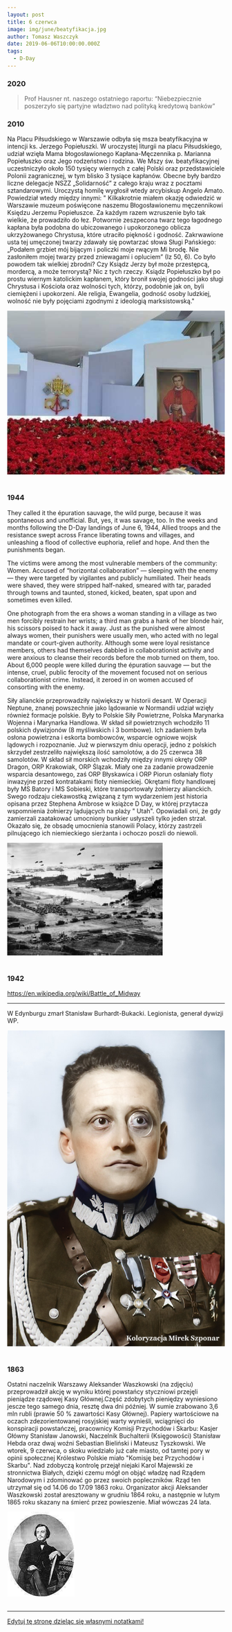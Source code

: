 ```yaml
---
layout: post
title: 6 czerwca
image: img/june/beatyfikacja.jpg
author: Tomasz Waszczyk
date: 2019-06-06T10:00:00.000Z
tags:
  - D-Day
---
```


### 2020

> Prof Hausner nt. naszego ostatniego raportu: “Niebezpiecznie poszerzyło się partyjne władztwo nad polityką kredytową banków”

### 2010

Na Placu Piłsudskiego w Warszawie odbyła się msza beatyfikacyjna w intencji ks. Jerzego Popiełuszki.
W uroczystej liturgii na placu Piłsudskiego, udział wzięła Mama błogosławionego Kapłana-Męczennika p. Marianna Popiełuszko oraz Jego rodzeństwo i rodzina. We Mszy św.
beatyfikacyjnej uczestniczyło około 150 tysięcy wiernych z całej Polski oraz przedstawiciele Polonii zagranicznej, w tym blisko 3 tysiące kapłanów. Obecne były bardzo liczne delegacje NSZZ „Solidarność” z całego kraju wraz z
pocztami sztandarowymi.
Uroczystą homilę wygłosił wtedy arcybiskup Angelo Amato.
Powiedział wtedy między innymi:
" Kilkakrotnie miałem okazję odwiedzić w Warszawie muzeum poświęcone naszemu Błogosławionemu męczennikowi Księdzu Jerzemu Popiełuszce. Za każdym razem
wzruszenie było tak wielkie, że prowadziło do łez. Potwornie zeszpecona twarz tego łagodnego kapłana była podobna do ubiczowanego i upokorzonego oblicza ukrzyżowanego Chrystusa, które utraciło piękność i godność. Zakrwawione usta tej
umęczonej twarzy zdawały się powtarzać słowa Sługi Pańskiego: „Podałem grzbiet mój bijącym i policzki moje rwącym Mi brodę. Nie zasłoniłem mojej twarzy przed zniewagami i
opluciem” (Iz 50, 6). Co było powodem tak wielkiej zbrodni? Czy Ksiądz Jerzy był może przestępcą, mordercą, a
może terrorystą? Nic z tych rzeczy. Ksiądz Popiełuszko był po prostu wiernym katolickim kapłanem, który bronił swojej godności jako sługi Chrystusa i Kościoła oraz wolności tych,
którzy, podobnie jak on, byli ciemiężeni i
upokorzeni. Ale religia, Ewangelia, godność osoby ludzkiej, wolność nie były pojęciami zgodnymi z ideologią marksistowską."

<img src="./img/june/beatyfikacja.jpg"><br><br>

### 1944

They called it the épuration sauvage, the wild purge, because it was spontaneous and unofficial. But, yes, it was savage, too. In the weeks and months following the D-Day landings of June 6, 1944, Allied troops and the resistance swept across France liberating towns and villages, and unleashing a flood of collective euphoria, relief and hope. And then the punishments began.

The victims were among the most vulnerable members of the community: Women. Accused of “horizontal collaboration” — sleeping with the enemy — they were targeted by vigilantes and publicly humiliated. Their heads were shaved, they were stripped half-naked, smeared with tar, paraded through towns and taunted, stoned, kicked, beaten, spat upon and sometimes even killed.

One photograph from the era shows a woman standing in a village as two men forcibly restrain her wrists; a third man grabs a hank of her blonde hair, his scissors poised to hack it away. Just as the punished were almost always women, their punishers were usually men, who acted with no legal mandate or court-given authority. Although some were loyal resistance members, others had themselves dabbled in collaborationist activity and were anxious to cleanse their records before the mob turned on them, too. About 6,000 people were killed during the épuration sauvage — but the intense, cruel, public ferocity of the movement focused not on serious collaborationist crime. Instead, it zeroed in on women accused of consorting with the enemy.

Siły alianckie przeprowadziły największy w historii desant. W Operacji Neptune, znanej powszechnie jako lądowanie w Normandii udział wzięły również formacje polskie. Były to Polskie Siły Powietrzne, Polska Marynarka Wojenna i Marynarka Handlowa. W skład sił powietrznych wchodziło 11 polskich dywizjonów (8 myśliwskich i 3 bombowe). Ich zadaniem była osłona powietrzna i eskorta bombowców, wsparcie ogniowe wojsk lądowych i rozpoznanie. Już w pierwszym dniu operacji, jedno z polskich skrzydeł zestrzeliło największą ilość samolotów, a do 25 czerwca 38 samolotów. W skład sił morskich wchodziły między innymi okręty ORP Dragon, ORP Krakowiak, ORP Ślązak. Miały one za zadanie prowadzenie wsparcia desantowego, zaś ORP Błyskawica i ORP Piorun osłaniały floty inwazyjne przed kontratakami floty niemieckiej. Okrętami floty handlowej były MS Batory i MS Sobieski, które transportowały żołnierzy alianckich.
Swego rodzaju ciekawostką związaną z tym wydarzeniem jest historia opisana przez Stephena Ambrose w książce D Day, w której przytacza wspomnienia żołnierzy lądujących na plaży " Utah". Opowiadali oni, że gdy zamierzali zaatakować umocniony bunkier usłyszeli tylko jeden strzał. Okazało się, że obsadę umocnienia stanowili Polacy, którzy zastrzeli pilnującego ich niemieckiego sierżanta i ochoczo poszli do niewoli.

<img src="./img/june/dday.jpg"><br><br>

### 1942

https://en.wikipedia.org/wiki/Battle_of_Midway

---

W Edynburgu zmarł Stanisław Burhardt-Bukacki. Legionista, generał dywizji WP.

<img src="./img/june/bukacki.jpeg"><br><br>

### 1863

Ostatni naczelnik Warszawy Aleksander Waszkowski (na zdjęciu) przeprowadził akcję w wyniku której powstańcy styczniowi przejęli pieniądze rządowej Kasy Głównej.Część zdobytych pieniędzy wyniesiono jescze tego samego dnia, resztę dwa dni później. W sumie zrabowano
3,6 mln rubli (prawie 50 % zawartości Kasy Głównej). Papiery wartościowe na oczach zdezorientowanej rosyjskiej warty wynieśli, wciągnięci do konspiracji powstańczej, pracownicy Komisji Przychodów i Skarbu:
Kasjer Główny Stanisław Janowski, Naczelnik Buchalterii (Księgowości) Stanisław Hebda oraz dwaj woźni Sebastian Bieliński i Mateusz
Tyszkowski. We wtorek, 9 czerwca, o skoku wiedziało już całe miasto, od tamtej pory w opinii społecznej Królestwo Polskie miało "Komisję
bez Przychodów i Skarbu".
Nad zdobyczą kontrolę przejął niejaki Karol Majewski ze stronnictwa Białych, dzięki czemu mógł on objąć władzę nad Rządem Narodowym i zdominować go przez swoich popleczników. Rząd ten utrzymał się od 14.06 do 17.09 1863 roku.
Organizator akcji Aleksander Waszkowski został aresztowany w grudniu 1864 roku, a następnie w lutym 1865 roku skazany na śmierć przez powieszenie. Miał wówczas 24 lata.

<img src="./img/june/waszkowski.jpg"><br><br>

---

<a href="https://github.com/TomaszWaszczyk/historia.waszczyk.com/edit/master/src/content/june-6.md" target="_blank">Edytuj tę stronę dzieląc się własnymi notatkami!</a>
